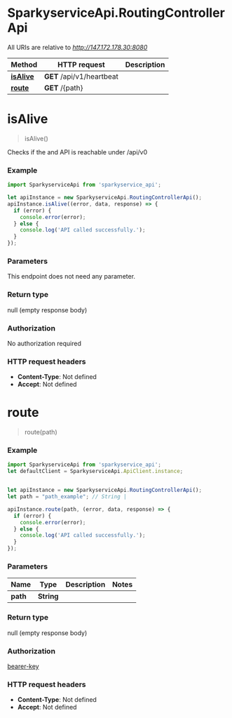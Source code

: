 # SparkyserviceApi.RoutingControllerApi

All URIs are relative to *http://147.172.178.30:8080*

Method | HTTP request | Description
------------- | ------------- | -------------
[**isAlive**](RoutingControllerApi.md#isAlive) | **GET** /api/v1/heartbeat | 
[**route**](RoutingControllerApi.md#route) | **GET** /{path} | 

<a name="isAlive"></a>
# **isAlive**
> isAlive()



Checks if the and API is reachable under /api/v0

### Example
```javascript
import SparkyserviceApi from 'sparkyservice_api';

let apiInstance = new SparkyserviceApi.RoutingControllerApi();
apiInstance.isAlive((error, data, response) => {
  if (error) {
    console.error(error);
  } else {
    console.log('API called successfully.');
  }
});
```

### Parameters
This endpoint does not need any parameter.

### Return type

null (empty response body)

### Authorization

No authorization required

### HTTP request headers

 - **Content-Type**: Not defined
 - **Accept**: Not defined

<a name="route"></a>
# **route**
> route(path)



### Example
```javascript
import SparkyserviceApi from 'sparkyservice_api';
let defaultClient = SparkyserviceApi.ApiClient.instance;


let apiInstance = new SparkyserviceApi.RoutingControllerApi();
let path = "path_example"; // String | 

apiInstance.route(path, (error, data, response) => {
  if (error) {
    console.error(error);
  } else {
    console.log('API called successfully.');
  }
});
```

### Parameters

Name | Type | Description  | Notes
------------- | ------------- | ------------- | -------------
 **path** | **String**|  | 

### Return type

null (empty response body)

### Authorization

[bearer-key](../README.md#bearer-key)

### HTTP request headers

 - **Content-Type**: Not defined
 - **Accept**: Not defined

